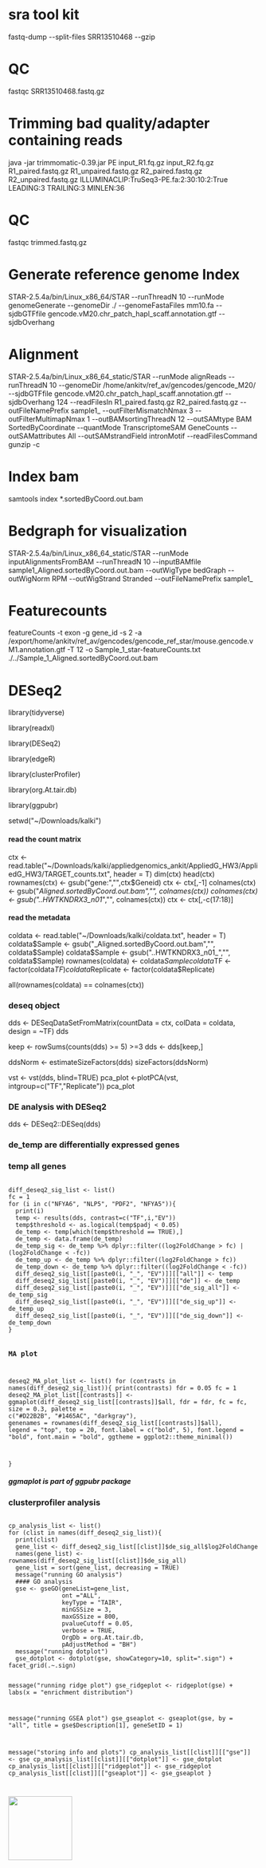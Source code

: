 # sra tool kit
fastq-dump --split-files SRR13510468 --gzip

# QC
fastqc SRR13510468.fastq.gz

# Trimming bad quality/adapter containing  reads
java -jar trimmomatic-0.39.jar PE input_R1.fq.gz input_R2.fq.gz R1_paired.fastq.gz  R1_unpaired.fastq.gz  R2_paired.fastq.gz  R2_unpaired.fastq.gz ILLUMINACLIP:TruSeq3-PE.fa:2:30:10:2:True LEADING:3 TRAILING:3 MINLEN:36

# QC
fastqc trimmed.fastq.gz

# Generate reference genome Index
STAR-2.5.4a/bin/Linux_x86_64/STAR --runThreadN 10 --runMode genomeGenerate --genomeDir ./ --genomeFastaFiles mm10.fa --sjdbGTFfile gencode.vM20.chr_patch_hapl_scaff.annotation.gtf --sjdbOverhang 

# Alignment
STAR-2.5.4a/bin/Linux_x86_64_static/STAR --runMode alignReads --runThreadN 10 --genomeDir /home/ankitv/ref_av/gencodes/gencode_M20/ --sjdbGTFfile gencode.vM20.chr_patch_hapl_scaff.annotation.gtf --sjdbOverhang 124 --readFilesIn R1_paired.fastq.gz R2_paired.fastq.gz --outFileNamePrefix sample1_ --outFilterMismatchNmax 3 --outFilterMultimapNmax 1 --outBAMsortingThreadN 12 --outSAMtype BAM SortedByCoordinate --quantMode TranscriptomeSAM GeneCounts --outSAMattributes All --outSAMstrandField intronMotif --readFilesCommand gunzip -c

# Index bam
samtools index *.sortedByCoord.out.bam

# Bedgraph for visualization
STAR-2.5.4a/bin/Linux_x86_64_static/STAR --runMode inputAlignmentsFromBAM --runThreadN 10 --inputBAMfile sample1_Aligned.sortedByCoord.out.bam --outWigType bedGraph --outWigNorm RPM --outWigStrand Stranded --outFileNamePrefix sample1_

# Featurecounts
featureCounts -t exon -g gene_id -s 2 -a /export/home/ankitv/ref_av/gencodes/gencode_ref_star/mouse.gencode.vM1.annotation.gtf -T 12 -o Sample_1_star-featureCounts.txt ./../Sample_1_Aligned.sortedByCoord.out.bam


# DESeq2
library(tidyverse)

library(readxl)

library(DESeq2)

library(edgeR)

library(clusterProfiler)

library(org.At.tair.db)

library(ggpubr)

setwd("~/Downloads/kalki")

#### read the count matrix
ctx <- read.table("~/Downloads/kalki/appliedgenomics_ankit/AppliedG_HW3/AppliedG_HW3/TARGET_counts.txt", header = T)
dim(ctx)
head(ctx)
rownames(ctx) <- gsub("gene:","",ctx$Geneid)
ctx <- ctx[,-1]
colnames(ctx) <- gsub("_Aligned.sortedByCoord.out.bam","", colnames(ctx))
colnames(ctx) <- gsub("..HWTKNDRX3_n01_","", colnames(ctx))
ctx <- ctx[,-c(17:18)]

#### read the metadata
coldata <- read.table("~/Downloads/kalki/coldata.txt", header = T)
coldata$Sample <- gsub("_Aligned.sortedByCoord.out.bam","", coldata$Sample)
coldata$Sample <- gsub("..HWTKNDRX3_n01_","", coldata$Sample)
rownames(coldata) <- coldata$Sample
coldata$TF <- factor(coldata$TF)
coldata$Replicate <- factor(coldata$Replicate)

all(rownames(coldata) == colnames(ctx))

### deseq object
dds <- DESeqDataSetFromMatrix(countData = ctx, colData = coldata, design = ~TF)
dds

keep <- rowSums(counts(dds) >= 5) >=3
dds <- dds[keep,]

ddsNorm <- estimateSizeFactors(dds)
sizeFactors(ddsNorm)

vst <- vst(dds, blind=TRUE)
pca_plot <-plotPCA(vst, intgroup=c("TF","Replicate"))
pca_plot
### DE analysis with DESeq2
dds <- DESeq2::DESeq(dds)


### de_temp are differentially expressed genes
### temp all genes 
<code>
diff_deseq2_sig_list <- list()
fc = 1
for (i in c("NFYA6", "NLP5", "PDF2", "NFYA5")){
  print(i)
  temp <- results(dds, contrast=c("TF",i,"EV"))
  temp$threshold <- as.logical(temp$padj < 0.05)
  de_temp <- temp[which(temp$threshold == TRUE),]
  de_temp <- data.frame(de_temp)
  de_temp_sig <- de_temp %>% dplyr::filter((log2FoldChange > fc) | (log2FoldChange < -fc))
  de_temp_up <- de_temp %>% dplyr::filter((log2FoldChange > fc))
  de_temp_down <- de_temp %>% dplyr::filter((log2FoldChange < -fc))
  diff_deseq2_sig_list[[paste0(i, "_", "EV")]][["all"]] <- temp
  diff_deseq2_sig_list[[paste0(i, "_", "EV")]][["de"]] <- de_temp
  diff_deseq2_sig_list[[paste0(i, "_", "EV")]][["de_sig_all"]] <- de_temp_sig
  diff_deseq2_sig_list[[paste0(i, "_", "EV")]][["de_sig_up"]] <- de_temp_up
  diff_deseq2_sig_list[[paste0(i, "_", "EV")]][["de_sig_down"]] <- de_temp_down
}


### MA plot
deseq2_MA_plot_list <- list()
for (contrasts in names(diff_deseq2_sig_list)){
  print(contrasts)
  fdr = 0.05
  fc = 1
  deseq2_MA_plot_list[[contrasts]] <- ggmaplot(diff_deseq2_sig_list[[contrasts]]$all, fdr = fdr, fc = fc, size = 0.3, palette = c("#D22B2B", "#1465AC", "darkgray"),
                                                 genenames = rownames(diff_deseq2_sig_list[[contrasts]]$all), legend = "top", top = 20, font.label = c("bold", 5),
                                                 font.legend = "bold", font.main = "bold", ggtheme = ggplot2::theme_minimal())
  
}
</code>
##### ggmaplot is part of ggpubr package

### clusterprofiler analysis
<code>
cp_analysis_list <- list()
for (clist in names(diff_deseq2_sig_list)){
  print(clist)
  gene_list <- diff_deseq2_sig_list[[clist]]$de_sig_all$log2FoldChange
  names(gene_list) <- rownames(diff_deseq2_sig_list[[clist]]$de_sig_all)
  gene_list = sort(gene_list, decreasing = TRUE)
  message("running GO analysis")
  #### GO analysis
  gse <- gseGO(geneList=gene_list, 
               ont ="ALL", 
               keyType = "TAIR", 
               minGSSize = 3, 
               maxGSSize = 800, 
               pvalueCutoff = 0.05, 
               verbose = TRUE, 
               OrgDb = org.At.tair.db, 
               pAdjustMethod = "BH")
  message("running dotplot")
  gse_dotplot <- dotplot(gse, showCategory=10, split=".sign") + facet_grid(.~.sign)
  
  message("running ridge plot")
  gse_ridgeplot <- ridgeplot(gse) + labs(x = "enrichment distribution")
  
  message("running GSEA plot")
  gse_gseaplot <- gseaplot(gse, by = "all", title = gse$Description[1], geneSetID = 1)
  
  message("storing info and plots")
  cp_analysis_list[[clist]][["gse"]] <- gse
  cp_analysis_list[[clist]][["dotplot"]] <- gse_dotplot
  cp_analysis_list[[clist]][["ridgeplot"]] <- gse_ridgeplot
  cp_analysis_list[[clist]][["gseaplot"]] <- gse_gseaplot
}
</code>
# 
<img src="https://github.com/ankitasks1/RNA-Seq-Analysis/blob/main/Rplot01.png" width="128"/>
